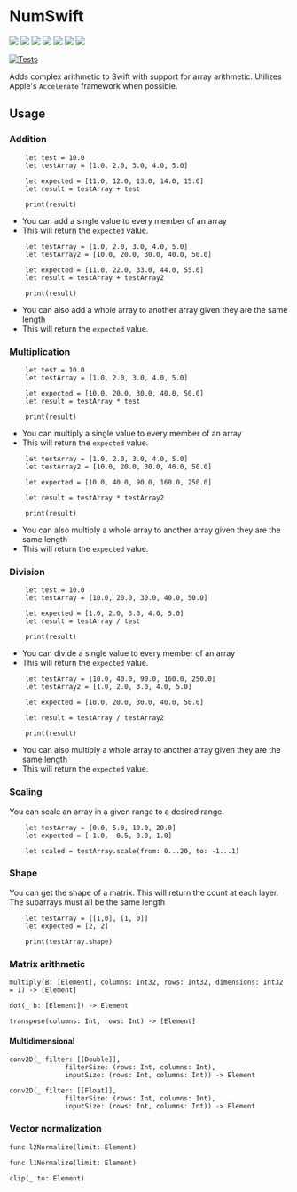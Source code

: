 # NumSwift
![](https://img.shields.io/github/v/tag/wvabrinskas/NumSwift?style=flat-square)
![](https://img.shields.io/github/license/wvabrinskas/NumSwift?style=flat-square)
![](https://img.shields.io/badge/swift-5.2-orange?style=flat-square)
![](https://img.shields.io/badge/iOS-13+-darkcyan?style=flat-square)
![](https://img.shields.io/badge/macOS-10.15+-darkcyan?style=flat-square)
![](https://img.shields.io/badge/watchOS-6+-darkcyan?style=flat-square)
![](https://img.shields.io/badge/tvOS-13+-darkcyan?style=flat-square)

[![Tests](https://github.com/wvabrinskas/NumSwift/actions/workflows/tests.yml/badge.svg?branch=main)](https://github.com/wvabrinskas/NumSwift/actions/workflows/tests.yml)

Adds complex arithmetic to Swift with support for array arithmetic. Utilizes Apple's `Accelerate` framework when possible.

## Usage 
### Addition 
```
    let test = 10.0
    let testArray = [1.0, 2.0, 3.0, 4.0, 5.0]
    
    let expected = [11.0, 12.0, 13.0, 14.0, 15.0]
    let result = testArray + test
    
    print(result)
```
- You can add a single value to every member of an array
- This will return the `expected` value. 
```
    let testArray = [1.0, 2.0, 3.0, 4.0, 5.0]
    let testArray2 = [10.0, 20.0, 30.0, 40.0, 50.0]

    let expected = [11.0, 22.0, 33.0, 44.0, 55.0]
    let result = testArray + testArray2
    
    print(result)
```
- You can also add a whole array to another array given they are the same length
- This will return the `expected` value. 

### Multiplication 
```
    let test = 10.0
    let testArray = [1.0, 2.0, 3.0, 4.0, 5.0]
    
    let expected = [10.0, 20.0, 30.0, 40.0, 50.0]
    let result = testArray * test
    
    print(result)
```
- You can multiply a single value to every member of an array
- This will return the `expected` value. 
```
    let testArray = [1.0, 2.0, 3.0, 4.0, 5.0]
    let testArray2 = [10.0, 20.0, 30.0, 40.0, 50.0]

    let expected = [10.0, 40.0, 90.0, 160.0, 250.0]
    
    let result = testArray * testArray2
    
    print(result)
```
- You can also multiply a whole array to another array given they are the same length
- This will return the `expected` value. 

### Division 
```
    let test = 10.0
    let testArray = [10.0, 20.0, 30.0, 40.0, 50.0]

    let expected = [1.0, 2.0, 3.0, 4.0, 5.0]
    let result = testArray / test
    
    print(result)
```
- You can divide a single value to every member of an array
- This will return the `expected` value. 
```
    let testArray = [10.0, 40.0, 90.0, 160.0, 250.0]
    let testArray2 = [1.0, 2.0, 3.0, 4.0, 5.0]

    let expected = [10.0, 20.0, 30.0, 40.0, 50.0]

    let result = testArray / testArray2
    
    print(result)
```
- You can also multiply a whole array to another array given they are the same length
- This will return the `expected` value. 

### Scaling 
You can scale an array in a given range to a desired range. 
```
    let testArray = [0.0, 5.0, 10.0, 20.0]
    let expected = [-1.0, -0.5, 0.0, 1.0]
    
    let scaled = testArray.scale(from: 0...20, to: -1...1)
```

### Shape 
You can get the shape of a matrix. This will return the count at each layer.
The subarrays must all be the same length
```
    let testArray = [[1,0], [1, 0]]
    let expected = [2, 2]
    
    print(testArray.shape)
```

### Matrix arithmetic
`multiply(B: [Element], columns: Int32, rows: Int32, dimensions: Int32 = 1) -> [Element]`

`dot(_ b: [Element]) -> Element`

`transpose(columns: Int, rows: Int) -> [Element]`

#### Multidimensional 
```
conv2D(_ filter: [[Double]],
              filterSize: (rows: Int, columns: Int),
              inputSize: (rows: Int, columns: Int)) -> Element

conv2D(_ filter: [[Float]],
              filterSize: (rows: Int, columns: Int),
              inputSize: (rows: Int, columns: Int)) -> Element 
```

### Vector normalization 
`func l2Normalize(limit: Element)`

`func l1Normalize(limit: Element)`

`clip(_ to: Element)`
